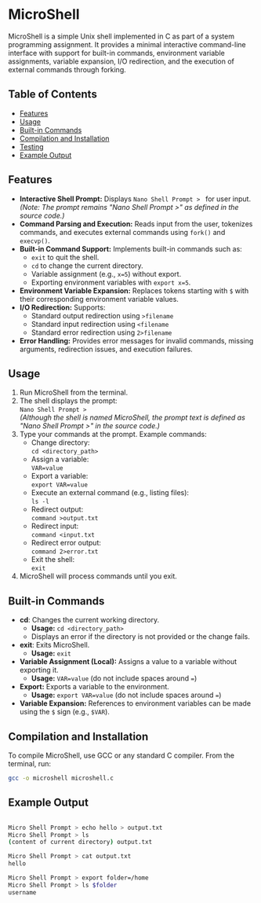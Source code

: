 # MicroShell

MicroShell is a simple Unix shell implemented in C as part of a system programming assignment. It provides a minimal interactive command-line interface with support for built-in commands, environment variable assignments, variable expansion, I/O redirection, and the execution of external commands through forking.

## Table of Contents
- [Features](#features)
- [Usage](#usage)
- [Built-in Commands](#built-in-commands)
- [Compilation and Installation](#compilation-and-installation)
- [Testing](#testing)
- [Example Output](#example-output)

## Features
- **Interactive Shell Prompt:** Displays `Nano Shell Prompt > ` for user input.  
  *(Note: The prompt remains "Nano Shell Prompt >" as defined in the source code.)*
- **Command Parsing and Execution:** Reads input from the user, tokenizes commands, and executes external commands using `fork()` and `execvp()`.
- **Built-in Command Support:** Implements built-in commands such as:
  - `exit` to quit the shell.
  - `cd` to change the current directory.
  - Variable assignment (e.g., `x=5`) without export.
  - Exporting environment variables with `export x=5`.
- **Environment Variable Expansion:** Replaces tokens starting with `$` with their corresponding environment variable values.
- **I/O Redirection:** Supports:
  - Standard output redirection using `>filename`
  - Standard input redirection using `<filename`
  - Standard error redirection using `2>filename`
- **Error Handling:** Provides error messages for invalid commands, missing arguments, redirection issues, and execution failures.

## Usage
1. Run MicroShell from the terminal.
2. The shell displays the prompt:  
   `Nano Shell Prompt > `  
   *(Although the shell is named MicroShell, the prompt text is defined as "Nano Shell Prompt >" in the source code.)*
3. Type your commands at the prompt. Example commands:
   - Change directory:  
     `cd <directory_path>`
   - Assign a variable:  
     `VAR=value`
   - Export a variable:  
     `export VAR=value`
   - Execute an external command (e.g., listing files):  
     `ls -l`
   - Redirect output:  
     `command >output.txt`
   - Redirect input:  
     `command <input.txt`
   - Redirect error output:  
     `command 2>error.txt`
   - Exit the shell:  
     `exit`
4. MicroShell will process commands until you exit.

## Built-in Commands
- **cd**: Changes the current working directory.
  - **Usage:** `cd <directory_path>`
  - Displays an error if the directory is not provided or the change fails.
- **exit**: Exits MicroShell.
  - **Usage:** `exit`
- **Variable Assignment (Local):** Assigns a value to a variable without exporting it.
  - **Usage:** `VAR=value` (do not include spaces around `=`)
- **Export:** Exports a variable to the environment.
  - **Usage:** `export VAR=value` (do not include spaces around `=`)
- **Variable Expansion:** References to environment variables can be made using the `$` sign (e.g., `$VAR`).

## Compilation and Installation
To compile MicroShell, use GCC or any standard C compiler. From the terminal, run:
```bash
gcc -o microshell microshell.c

```


## Example Output

``` bash

Micro Shell Prompt > echo hello > output.txt
Micro Shell Prompt > ls
(content of current directory) output.txt

Micro Shell Prompt > cat output.txt
hello

Micro Shell Prompt > export folder=/home
Micro Shell Prompt > ls $folder
username

```